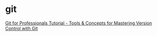 # git

[Git for Professionals Tutorial - Tools & Concepts for Mastering Version Control with Git](https://www.youtube.com/watch?v=Uszj_k0DGsg)

